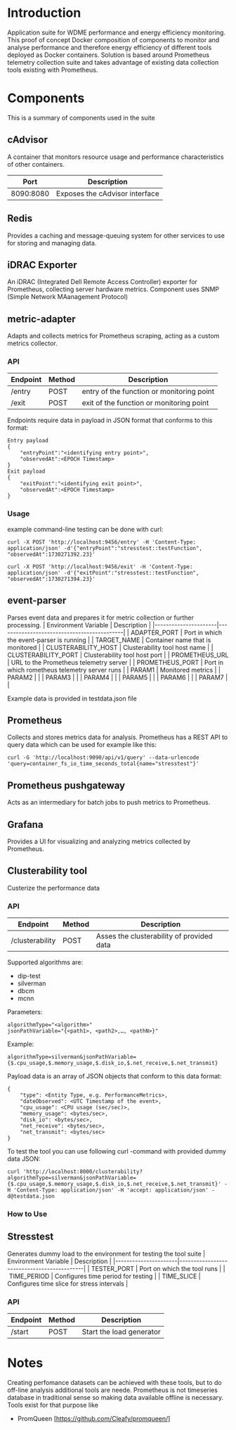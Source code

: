 # Introduction
Application suite for WDME performance and energy efficiency monitoring. This proof of concept Docker composition of components to monitor and analyse performance and therefore energy efficiency of different tools deployed as Docker containers. Solution is based around Prometheus telemetry collection suite and takes advantage of existing data collection tools existing with Prometheus.
# Components
This is a summary of components used in the suite
## cAdvisor
A container that monitors resource usage and performance characteristics of other containers.

|Port	    | Description                    |
|-----------|--------------------------------|
| 8090:8080	| Exposes the cAdvisor interface |

## Redis
Provides a caching and message-queuing system for other services to use for storing and managing data.

## iDRAC Exporter
An iDRAC (Integrated Dell Remote Access Controller) exporter for Prometheus, collecting server hardware metrics. Component uses SNMP (Simple Network MAanagement Protocol)  

## metric-adapter
Adapts and collects metrics for Prometheus scraping, acting as a custom metrics collector.

### API
| Endpoint        | Method | Description                                |
|-----------------|--------|--------------------------------------------|
| /entry          | POST   | entry of the function or monitoring point  |
| /exit           | POST   | exit of the function or monitoring point   |

Endpoints require data in payload in JSON format that conforms to this format:
````
Entry payload
{
    "entryPoint":"<identifying entry point>", 
    "observedAt":<EPOCH Timestamp>
}
Exit payload
{
    "exitPoint":"<identifying exit point>", 
    "observedAt":<EPOCH Timestamp>
}

````
### Usage
example command-line testing can be done with curl:
````
curl -X POST 'http://localhost:9456/entry' -H 'Content-Type: application/json' -d'{"entryPoint":"stresstest::testFunction", "observedAt":1730271392.23}'

curl -X POST 'http://localhost:9456/exit' -H 'Content-Type: application/json' -d'{"exitPoint":"stresstest::testFunction", "observedAt":1730271394.23}'
````


## event-parser
Parses event data and prepares it for metric collection or further processing.
| Environment Variable | Description                                |
|----------------------|--------------------------------------------|
| ADAPTER_PORT         | Port in which the event-parser is running  |
| TARGET_NAME          | Container name that is monitored           |
| CLUSTERABILITY_HOST  | Clusterability tool host name              |
| CLUSTERABILITY_PORT  | Clusterability tool host port              |
| PROMETHEUS_URL       | URL to the Prometheus telemetry server     |
| PROMETHEUS_PORT      | Port in which rometheus telemetry server runs |
| PARAM1               | Monitored metrics                          |
| PARAM2               |                                            |
| PARAM3               |                                            |
| PARAM4               |                                            |
| PARAM5               |                                            |
| PARAM6               |                                            |
| PARAM7               |                                            |

Example data is provided in testdata.json file

## Prometheus
Collects and stores metrics data for analysis. Prometheus has a REST API to query data which can be used for example like this:
````
curl -G 'http://localhost:9090/api/v1/query' --data-urlencode 'query=container_fs_io_time_seconds_total{name="stresstest"}'
````


## Prometheus pushgateway
Acts as an intermediary for batch jobs to push metrics to Prometheus.

## Grafana
Provides a UI for visualizing and analyzing metrics collected by Prometheus.

## Clusterability tool
Custerize the performance data

### API
| Endpoint        | Method | Description                                |
|-----------------|--------|--------------------------------------------|
| /clusterability | POST   | Asses the clusterability of provided data  |

Supported algorithms are: 
- dip-test
- silverman
- dbcm
- mcnn


Parameters:
````
algorithmType="<algorithm>"
jsonPathVariable="{<path1>, <path2>,…, <pathN>}"
````
Example:
````
algorithmType=silverman&jsonPathVariable={$.cpu_usage,$.memory_usage,$.disk_io,$.net_receive,$.net_transmit}
````
Payload data is an array of JSON objects that conform to this data format:

````
{
    "type": <Entity Type, e.g. PerformanceMetrics>,
    "dateObserved": <UTC Timestamp of the event>,
    "cpu_usage": <CPU usage (sec/sec)>,
    "memory_usage": <bytes/sec>,
    "disk_io": <bytes/sec>,
    "net_receive": <bytes/sec>,
    "net_transmit": <bytes/sec>
}
````
To test the tool you can use following curl -command with provided dummy data JSON:
````
curl 'http://localhost:8000/clusterability?algorithmType=silverman&jsonPathVariable={$.cpu_usage,$.memory_usage,$.disk_io,$.net_receive,$.net_transmit}' -H 'Content-Type: application/json' -H 'accept: application/json' -d@testdata.json
````


### How to Use

## Stresstest
Generates dummy load to the environment for testing the tool suite
| Environment Variable | Description                                |
|----------------------|--------------------------------------------|
| TESTER_PORT          | Port on which the tool runs                |
| TIME_PERIOD          | Configures time period for testing         |
| TIME_SLICE           | Configures time slice for stress intervals |

### API
| Endpoint | Method | Description                                |
|----------|--------|--------------------------------------------|
| /start   | POST   | Start the load generator                   |

# Notes

Creating perfomance datasets can be achieved with these tools, but to do off-line analysis additional tools are neede. Prometheus is not timeseries database in traditional sense so making data available offline is necessary. Tools exist for that purpose like
- PromQueen [https://github.com/Cleafy/promqueen/]



